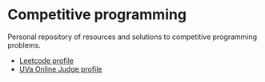 # Competitive programming

Personal repository of resources and solutions to competitive programming problems. 

* [Leetcode profile](https://leetcode.com/AlexGliesch/)
* [UVa Online Judge profile](https://uhunt.onlinejudge.org/id/159438)
